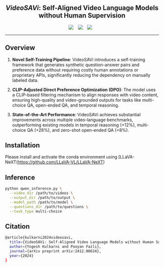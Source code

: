 ## <div align="center"> <i>VideoSAVi</i>: Self-Aligned Video Language Models without Human Supervision </div>

<div align="center">
  <a href="https://people-robots.github.io/VideoSAVi/"><img src="https://img.shields.io/static/v1?label=Project%20Page&message=GitHub&color=blue&logo=github"></a> &ensp;
  <a href="https://arxiv.org/abs/2412.00624"><img src="https://img.shields.io/static/v1?label=ArXiv&message=2402.05195&color=B31B1B&logo=arxiv"></a> &ensp;
  <a href="https://huggingface.co/yogkul2000/VideoSAVi"><img src="https://img.shields.io/static/v1?label=Model Weights&message=HuggingFace&color=yellow"></a> &ensp;
  <br>
</div>

---

## Overview

1. **Novel Self-Training Pipeline**: VideoSAVi introduces a self-training framework that generates synthetic question-answer pairs and preference data without requiring costly human annotations or proprietary APIs, significantly reducing the dependency on manually labeled data.

2. **CLIP-Adjusted Direct Preference Optimization (DPO)**: The model uses a CLIP-based filtering mechanism to align responses with video content, ensuring high-quality and video-grounded outputs for tasks like multi-choice QA, open-ended QA, and temporal reasoning.

3. **State-of-the-Art Performance**: VideoSAVi achieves substantial improvements across multiple video-language benchmarks, outperforming existing models in temporal reasoning (+12%), multi-choice QA (+28%), and zero-shot open-ended QA (+8%).

## Installation
Please install and activate the conda environment using [LLaVA-NeXT(https://github.com/LLaVA-VL/LLaVA-NeXT)

## Inference
```bash
python qwen_inference.py \
  --video_dir /path/to/videos \
  --output_dir /path/to/output \
  --model_path /path/to/model \
  --questions_dir /path/to/questions \
  --task_type multi-choice
```



## Citation
```bash
@article{kulkarni2024videosavi,
  title={VideoSAVi: Self-Aligned Video Language Models without Human Supervision},
  author={Yogesh Kulkarni and Pooyan Fazli},
  journal={arXiv preprint arXiv:2412.00624},
  year={2024}
}
```
